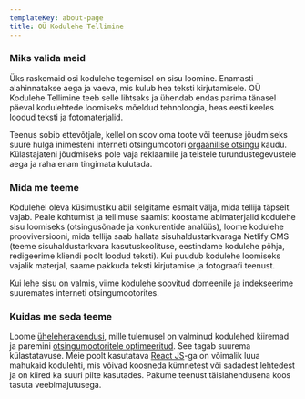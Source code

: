 ```yaml
---
templateKey: about-page
title: OÜ Kodulehe Tellimine
---
```

### Miks valida meid

Üks raskemaid osi kodulehe tegemisel on sisu loomine. Enamasti alahinnatakse aega ja vaeva, mis kulub hea teksti kirjutamisele. OÜ Kodulehe Tellimine teeb selle lihtsaks ja ühendab endas parima tänasel päeval kodulehtede loomiseks mõeldud tehnoloogia, heas eesti keeles loodud teksti ja  fotomaterjalid.

Teenus sobib ettevõtjale, kellel on soov oma toote või teenuse jõudmiseks suure hulga inimesteni interneti otsingumootori [orgaanilise otsingu](https://support.google.com/google-ads/answer/6054492?hl=et) kaudu. Külastajateni jõudmiseks pole vaja reklaamile ja teistele turundustegevustele aega ja raha enam tingimata kulutada. 

### Mida me teeme

Kodulehel oleva küsimustiku abil selgitame esmalt välja, mida tellija täpselt vajab. Peale kohtumist ja tellimuse saamist koostame abimaterjalid kodulehe sisu loomiseks (otsingusõnade ja konkurentide analüüs), loome kodulehe prooviversiooni, mida tellija saab hallata sisuhaldustarkvaraga Netlify CMS (teeme sisuhaldustarkvara kasutuskoolituse, eestindame kodulehe põhja, redigeerime kliendi poolt loodud teksti). Kui puudub kodulehe loomiseks vajalik materjal, saame pakkuda teksti kirjutamise ja fotograafi teenust.

Kui lehe sisu on valmis, viime kodulehe soovitud domeenile ja indekseerime suuremates interneti otsingumootorites.

### Kuidas me seda teeme

Loome [üheleherakendusi](https://et.wikipedia.org/wiki/%C3%9Cheleherakendus), mille tulemusel on valminud kodulehed kiiremad ja paremini [otsingumootoritele optimeeritud](https://et.wikipedia.org/wiki/Otsingumootoritele_optimeerimine). See tagab suurema külastatavuse. Meie poolt kasutatava [React JS](https://et.wikipedia.org/wiki/React_(JavaScripti_raamistik))-ga on võimalik luua mahukaid kodulehti, mis võivad koosneda kümnetest või sadadest lehtedest ja on kiired ka suuri pilte kasutades. Pakume teenust  täislahendusena koos tasuta veebimajutusega.
